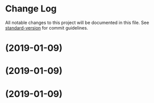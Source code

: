 # Change Log

All notable changes to this project will be documented in this file. See [standard-version](https://github.com/conventional-changelog/standard-version) for commit guidelines.

<a name=""></a>
# [](https://github.com/nwa2018/test-lerna/compare/v1.0.13...v) (2019-01-09)



<a name=""></a>
# [](https://github.com/nwa2018/test-lerna/compare/v1.0.13...v) (2019-01-09)



<a name=""></a>
# [](https://github.com/nwa2018/test-lerna/compare/v1.0.13...v) (2019-01-09)
